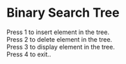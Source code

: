 # Binary Search Tree

Press 1 to insert element in the tree.
<br>
Press 2 to delete element in the tree.
<br>
Press 3 to display element in the tree.
<br>
Press 4 to exit..
